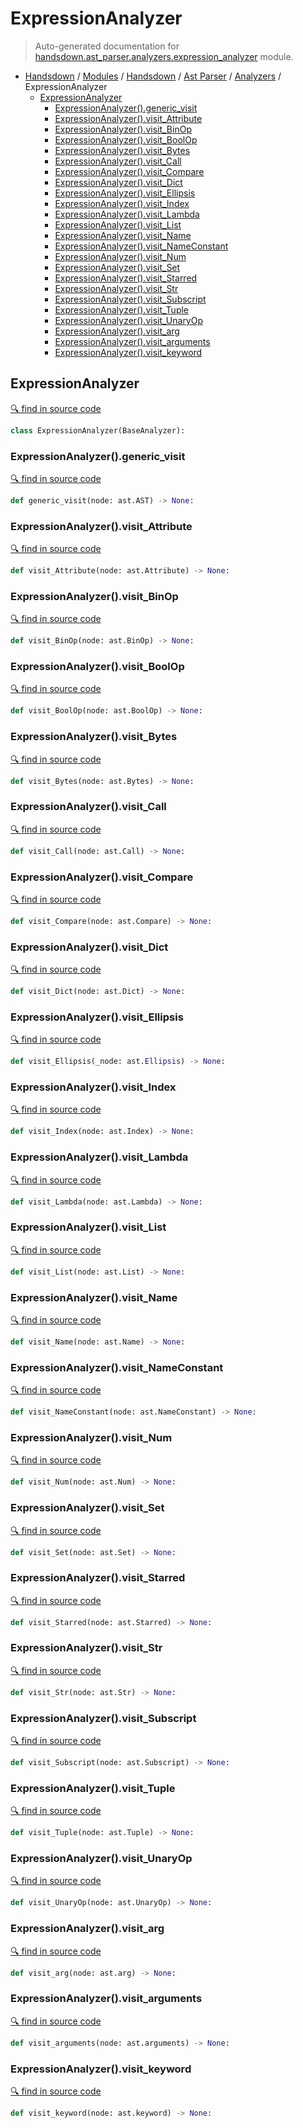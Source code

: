 # ExpressionAnalyzer

> Auto-generated documentation for [handsdown.ast_parser.analyzers.expression_analyzer](https://github.com/vemel/handsdown/blob/master/handsdown/ast_parser/analyzers/expression_analyzer.py) module.

- [Handsdown](../../../README.md#-handsdown---python-documentation-generator) / [Modules](../../../MODULES.md#modules) / [Handsdown](../../index.md#handsdown) / [Ast Parser](../index.md#ast-parser) / [Analyzers](index.md#analyzers) / ExpressionAnalyzer
  - [ExpressionAnalyzer](#expressionanalyzer)
    - [ExpressionAnalyzer().generic_visit](#expressionanalyzergeneric_visit)
    - [ExpressionAnalyzer().visit_Attribute](#expressionanalyzervisit_attribute)
    - [ExpressionAnalyzer().visit_BinOp](#expressionanalyzervisit_binop)
    - [ExpressionAnalyzer().visit_BoolOp](#expressionanalyzervisit_boolop)
    - [ExpressionAnalyzer().visit_Bytes](#expressionanalyzervisit_bytes)
    - [ExpressionAnalyzer().visit_Call](#expressionanalyzervisit_call)
    - [ExpressionAnalyzer().visit_Compare](#expressionanalyzervisit_compare)
    - [ExpressionAnalyzer().visit_Dict](#expressionanalyzervisit_dict)
    - [ExpressionAnalyzer().visit_Ellipsis](#expressionanalyzervisit_ellipsis)
    - [ExpressionAnalyzer().visit_Index](#expressionanalyzervisit_index)
    - [ExpressionAnalyzer().visit_Lambda](#expressionanalyzervisit_lambda)
    - [ExpressionAnalyzer().visit_List](#expressionanalyzervisit_list)
    - [ExpressionAnalyzer().visit_Name](#expressionanalyzervisit_name)
    - [ExpressionAnalyzer().visit_NameConstant](#expressionanalyzervisit_nameconstant)
    - [ExpressionAnalyzer().visit_Num](#expressionanalyzervisit_num)
    - [ExpressionAnalyzer().visit_Set](#expressionanalyzervisit_set)
    - [ExpressionAnalyzer().visit_Starred](#expressionanalyzervisit_starred)
    - [ExpressionAnalyzer().visit_Str](#expressionanalyzervisit_str)
    - [ExpressionAnalyzer().visit_Subscript](#expressionanalyzervisit_subscript)
    - [ExpressionAnalyzer().visit_Tuple](#expressionanalyzervisit_tuple)
    - [ExpressionAnalyzer().visit_UnaryOp](#expressionanalyzervisit_unaryop)
    - [ExpressionAnalyzer().visit_arg](#expressionanalyzervisit_arg)
    - [ExpressionAnalyzer().visit_arguments](#expressionanalyzervisit_arguments)
    - [ExpressionAnalyzer().visit_keyword](#expressionanalyzervisit_keyword)

## ExpressionAnalyzer

[🔍 find in source code](https://github.com/vemel/handsdown/blob/master/handsdown/ast_parser/analyzers/expression_analyzer.py#L11)

```python
class ExpressionAnalyzer(BaseAnalyzer):
```

### ExpressionAnalyzer().generic_visit

[🔍 find in source code](https://github.com/vemel/handsdown/blob/master/handsdown/ast_parser/analyzers/expression_analyzer.py#L283)

```python
def generic_visit(node: ast.AST) -> None:
```

### ExpressionAnalyzer().visit_Attribute

[🔍 find in source code](https://github.com/vemel/handsdown/blob/master/handsdown/ast_parser/analyzers/expression_analyzer.py#L86)

```python
def visit_Attribute(node: ast.Attribute) -> None:
```

### ExpressionAnalyzer().visit_BinOp

[🔍 find in source code](https://github.com/vemel/handsdown/blob/master/handsdown/ast_parser/analyzers/expression_analyzer.py#L193)

```python
def visit_BinOp(node: ast.BinOp) -> None:
```

### ExpressionAnalyzer().visit_BoolOp

[🔍 find in source code](https://github.com/vemel/handsdown/blob/master/handsdown/ast_parser/analyzers/expression_analyzer.py#L201)

```python
def visit_BoolOp(node: ast.BoolOp) -> None:
```

### ExpressionAnalyzer().visit_Bytes

[🔍 find in source code](https://github.com/vemel/handsdown/blob/master/handsdown/ast_parser/analyzers/expression_analyzer.py#L57)

```python
def visit_Bytes(node: ast.Bytes) -> None:
```

### ExpressionAnalyzer().visit_Call

[🔍 find in source code](https://github.com/vemel/handsdown/blob/master/handsdown/ast_parser/analyzers/expression_analyzer.py#L125)

```python
def visit_Call(node: ast.Call) -> None:
```

### ExpressionAnalyzer().visit_Compare

[🔍 find in source code](https://github.com/vemel/handsdown/blob/master/handsdown/ast_parser/analyzers/expression_analyzer.py#L184)

```python
def visit_Compare(node: ast.Compare) -> None:
```

### ExpressionAnalyzer().visit_Dict

[🔍 find in source code](https://github.com/vemel/handsdown/blob/master/handsdown/ast_parser/analyzers/expression_analyzer.py#L165)

```python
def visit_Dict(node: ast.Dict) -> None:
```

### ExpressionAnalyzer().visit_Ellipsis

[🔍 find in source code](https://github.com/vemel/handsdown/blob/master/handsdown/ast_parser/analyzers/expression_analyzer.py#L279)

```python
def visit_Ellipsis(_node: ast.Ellipsis) -> None:
```

### ExpressionAnalyzer().visit_Index

[🔍 find in source code](https://github.com/vemel/handsdown/blob/master/handsdown/ast_parser/analyzers/expression_analyzer.py#L272)

```python
def visit_Index(node: ast.Index) -> None:
```

### ExpressionAnalyzer().visit_Lambda

[🔍 find in source code](https://github.com/vemel/handsdown/blob/master/handsdown/ast_parser/analyzers/expression_analyzer.py#L218)

```python
def visit_Lambda(node: ast.Lambda) -> None:
```

### ExpressionAnalyzer().visit_List

[🔍 find in source code](https://github.com/vemel/handsdown/blob/master/handsdown/ast_parser/analyzers/expression_analyzer.py#L107)

```python
def visit_List(node: ast.List) -> None:
```

### ExpressionAnalyzer().visit_Name

[🔍 find in source code](https://github.com/vemel/handsdown/blob/master/handsdown/ast_parser/analyzers/expression_analyzer.py#L65)

```python
def visit_Name(node: ast.Name) -> None:
```

### ExpressionAnalyzer().visit_NameConstant

[🔍 find in source code](https://github.com/vemel/handsdown/blob/master/handsdown/ast_parser/analyzers/expression_analyzer.py#L70)

```python
def visit_NameConstant(node: ast.NameConstant) -> None:
```

### ExpressionAnalyzer().visit_Num

[🔍 find in source code](https://github.com/vemel/handsdown/blob/master/handsdown/ast_parser/analyzers/expression_analyzer.py#L61)

```python
def visit_Num(node: ast.Num) -> None:
```

### ExpressionAnalyzer().visit_Set

[🔍 find in source code](https://github.com/vemel/handsdown/blob/master/handsdown/ast_parser/analyzers/expression_analyzer.py#L113)

```python
def visit_Set(node: ast.Set) -> None:
```

### ExpressionAnalyzer().visit_Starred

[🔍 find in source code](https://github.com/vemel/handsdown/blob/master/handsdown/ast_parser/analyzers/expression_analyzer.py#L150)

```python
def visit_Starred(node: ast.Starred) -> None:
```

### ExpressionAnalyzer().visit_Str

[🔍 find in source code](https://github.com/vemel/handsdown/blob/master/handsdown/ast_parser/analyzers/expression_analyzer.py#L53)

```python
def visit_Str(node: ast.Str) -> None:
```

### ExpressionAnalyzer().visit_Subscript

[🔍 find in source code](https://github.com/vemel/handsdown/blob/master/handsdown/ast_parser/analyzers/expression_analyzer.py#L74)

```python
def visit_Subscript(node: ast.Subscript) -> None:
```

### ExpressionAnalyzer().visit_Tuple

[🔍 find in source code](https://github.com/vemel/handsdown/blob/master/handsdown/ast_parser/analyzers/expression_analyzer.py#L119)

```python
def visit_Tuple(node: ast.Tuple) -> None:
```

### ExpressionAnalyzer().visit_UnaryOp

[🔍 find in source code](https://github.com/vemel/handsdown/blob/master/handsdown/ast_parser/analyzers/expression_analyzer.py#L210)

```python
def visit_UnaryOp(node: ast.UnaryOp) -> None:
```

### ExpressionAnalyzer().visit_arg

[🔍 find in source code](https://github.com/vemel/handsdown/blob/master/handsdown/ast_parser/analyzers/expression_analyzer.py#L265)

```python
def visit_arg(node: ast.arg) -> None:
```

### ExpressionAnalyzer().visit_arguments

[🔍 find in source code](https://github.com/vemel/handsdown/blob/master/handsdown/ast_parser/analyzers/expression_analyzer.py#L225)

```python
def visit_arguments(node: ast.arguments) -> None:
```

### ExpressionAnalyzer().visit_keyword

[🔍 find in source code](https://github.com/vemel/handsdown/blob/master/handsdown/ast_parser/analyzers/expression_analyzer.py#L155)

```python
def visit_keyword(node: ast.keyword) -> None:
```
